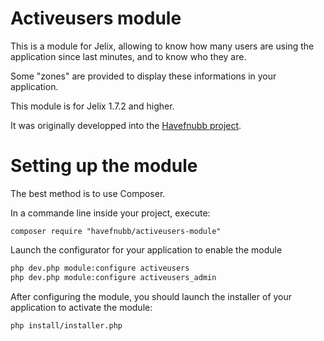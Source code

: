 Activeusers module
==================

This is a module for Jelix, allowing to know how many users are using the
application since last minutes, and to know who they are.

Some "zones" are provided to display these informations in your application.

This module is for Jelix 1.7.2 and higher.

It was originally developped into the [Havefnubb project](https://github.com/havefnubb/havefnubb/).

Setting up the module
=====================

The best method is to use Composer.

In a commande line inside your project, execute:

```
composer require "havefnubb/activeusers-module"
```

Launch the configurator for your application to enable the module

```bash
php dev.php module:configure activeusers
php dev.php module:configure activeusers_admin
```

After configuring the module, you should launch the installer of your application
to activate the module:

```bash
php install/installer.php
```

